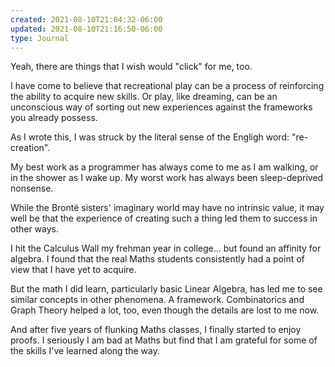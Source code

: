 ```yaml
---
created: 2021-08-10T21:04:32-06:00
updated: 2021-08-10T21:16:50-06:00
type: Journal
---
```


Yeah, there are things that I wish would "click" for me, too. 

I have come to believe that recreational play can be a process of reinforcing the ability to acquire new skills. Or play, like dreaming, can be an unconscious way of sorting out new experiences against the frameworks you already possess.

As I wrote this, I was struck by the literal sense of the Engligh word: "re-creation".

My best work as a programmer has always come to me as I am walking, or in the shower as I wake up. My worst work has always been sleep-deprived nonsense.

While the Brontë sisters' imaginary world may have no intrinsic value, it may well be that the experience of creating such a thing led them to success in other ways.



I hit the Calculus Wall my frehman year in college... but found an affinity for algebra. I found that the real Maths students consistently had a point of view that I have yet to acquire.

But the math I did learn, particularly basic Linear Algebra, has led me to see similar concepts in other phenomena. A framework. Combinatorics and Graph Theory helped a lot, too, even though the details are lost to me now.

And after five years of flunking Maths classes, I finally started to enjoy proofs. I seriously I am bad at Maths but find that I am grateful for some of the skills I've learned along the way.
